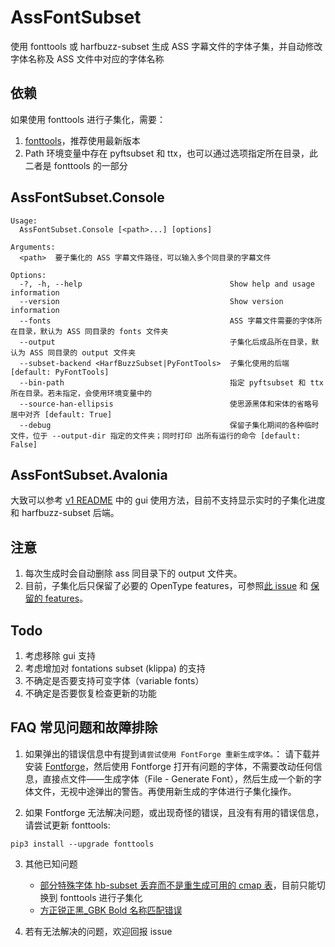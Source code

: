 # AssFontSubset

使用 fonttools 或 harfbuzz-subset 生成 ASS 字幕文件的字体子集，并自动修改字体名称及 ASS 文件中对应的字体名称

## 依赖

如果使用 fonttools 进行子集化，需要：
1. [fonttools](https://github.com/fonttools/fonttools)，推荐使用最新版本
2. Path 环境变量中存在 pyftsubset 和 ttx，也可以通过选项指定所在目录，此二者是 fonttools 的一部分

## AssFontSubset.Console

```
Usage:
  AssFontSubset.Console [<path>...] [options]

Arguments:
  <path>  要子集化的 ASS 字幕文件路径，可以输入多个同目录的字幕文件

Options:
  -?, -h, --help                                 Show help and usage information
  --version                                      Show version information
  --fonts                                        ASS 字幕文件需要的字体所在目录，默认为 ASS 同目录的 fonts 文件夹
  --output                                       子集化后成品所在目录，默认为 ASS 同目录的 output 文件夹
  --subset-backend <HarfBuzzSubset|PyFontTools>  子集化使用的后端 [default: PyFontTools]
  --bin-path                                     指定 pyftsubset 和 ttx 所在目录。若未指定，会使用环境变量中的
  --source-han-ellipsis                          使思源黑体和宋体的省略号居中对齐 [default: True]
  --debug                                        保留子集化期间的各种临时文件，位于 --output-dir 指定的文件夹；同时打印 出所有运行的命令 [default: False]
```

## AssFontSubset.Avalonia

大致可以参考 [v1 README](./README_v1.md) 中的 gui 使用方法，目前不支持显示实时的子集化进度和 harfbuzz-subset 后端。

## 注意

1. 每次生成时会自动删除 ass 同目录下的 output 文件夹。
2. 目前，子集化后只保留了必要的 OpenType features，可参照[此 issue](https://github.com/AmusementClub/AssFontSubset/issues/13) 和 [保留的 features](https://github.com/AmusementClub/AssFontSubset/blob/b9e872b2ae450001eada6e84f47a32198a3c11a7/AssFontSubset.Core/src/FontConstant.cs#L49-L63)。

## Todo

1. 考虑移除 gui 支持
2. 考虑增加对 fontations subset (klippa) 的支持
3. 不确定是否要支持可变字体（variable fonts）
4. 不确定是否要恢复检查更新的功能

## FAQ 常见问题和故障排除

1. 如果弹出的错误信息中有提到`请尝试使用 FontForge 重新生成字体。`： 请下载并安装 [Fontforge](https://fontforge.org/en-US/)，然后使用 Fontforge 打开有问题的字体，不需要改动任何信息，直接点文件——生成字体（File - Generate Font），然后生成一个新的字体文件，无视中途弹出的警告。再使用新生成的字体进行子集化操作。

2. 如果 Fontforge 无法解决问题，或出现奇怪的错误，且没有有用的错误信息，请尝试更新 fonttools:

```
pip3 install --upgrade fonttools
```

3. 其他已知问题
  
    - [部分特殊字体 hb-subset 丢弃而不是重生成可用的 cmap 表](https://github.com/harfbuzz/harfbuzz/issues/4980)，目前只能切换到 fonttools 进行子集化
    - [方正锐正黑_GBK Bold 名称匹配错误](https://github.com/AmusementClub/AssFontSubset/issues/21)

4. 若有无法解决的问题，欢迎回报 issue
